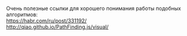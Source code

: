 Очень полезные ссылки для хорошего понимания работы подобных алгоритмов:  
https://habr.com/ru/post/331192/  
http://qiao.github.io/PathFinding.js/visual/  